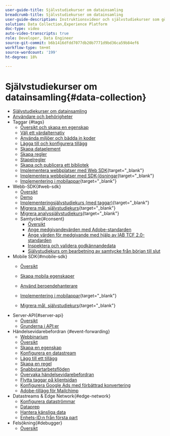 ```yaml
---
user-guide-title: Självstudiekurser om datainsamling
breadcrumb-title: Självstudiekurser om datainsamling
user-guide-description: Instruktionsvideor och självstudiekurser som gör dig till en privilegierad användare av datainsamling i Experience Platform.
solution: Data Collection,Experience Platform
doc-type: video
auto-video-transcripts: true
role: Developer, Data Engineer
source-git-commit: b6b1416dfdd7077db20b7771d9bd36ca59b84ef6
workflow-type: tm+mt
source-wordcount: '199'
ht-degree: 18%

---
```



# Självstudiekurser om datainsamling{#data-collection}

+ [Självstudiekurser om datainsamling](overview.md)
+ [Användare och behörigheter](admin/users-and-permissions.md)
+ Taggar {#tags}
   + [Översikt och skapa en egenskap](tags/create-a-property.md)
   + [Välj ett värdalternativ](tags/choose-a-hosting-option.md)
   + [Använda miljöer och bädda in koder](tags/use-environments-and-embed-codes.md)
   + [Lägga till och konfigurera tillägg](tags/add-and-configure-extensions.md)
   + [Skapa dataelement](tags/create-data-elements.md)
   + [Skapa regler](tags/build-rules.md)
   + [Stapelregler](tags/stack-rules.md)
   + [Skapa och publicera ett bibliotek](tags/build-and-publish-a-library.md)
   + [Implementera webbplatser med Web SDK](https://experienceleague.adobe.com/sv/docs/platform-learn/implement-web-sdk/overview){target="_blank"}
   + [Implementera webbplatser med SDK-lösningar](https://experienceleague.adobe.com/docs/platform-learn/implement-in-websites/overview.html?lang=sv-SE){target="_blank"}
   + [Implementering i mobilappar](https://experienceleague.adobe.com/sv/docs/platform-learn/implement-mobile-sdk/overview){target="_blank"}
+ Webb-SDK{#web-sdk}
   + [Översikt](web-sdk/overview.md)
   + [Demo](web-sdk/demo.md)
   + [Implementeringsjälvstudiekurs (med taggar)](https://experienceleague.adobe.com/sv/docs/platform-learn/implement-web-sdk/overview){target="_blank"}
   + [Migrera mål, självstudiekurs](https://experienceleague.adobe.com/sv/docs/platform-learn/migrate-target-to-websdk/introduction){target="_blank"}
   + [Migrera analyssjälvstudiekurs](https://experienceleague.adobe.com/sv/docs/platform-learn/migrate-analytics-to-websdk/migration-to-websdk-overview){target="_blank"}
   + Samtycke{#consent}
      + [Översikt](web-sdk/consent/overview.md)
      + [Ange medgivandevärden med Adobe-standarden](web-sdk/consent/set-consent-adobe.md)
      + [Ange värden för medgivande med hjälp av IAB TCF 2.0-standarden](web-sdk/consent/set-consent-iab.md)
      + [Inspektera och validera godkännandedata](web-sdk/consent/inspect.md)
      + [Självstudiekurs om bearbetning av samtycke från början till slut](web-sdk/consent/tutorial.md)
+ Mobile SDK{#mobile-sdk}
   + [Översikt](mobile-sdk/overview.md)
   + [Skapa mobila egenskaper](mobile-sdk/create-mobile-properties.md)
   + [Använd beroendehanterare](mobile-sdk/use-dependency-managers.md)
   + [Implementering i mobilappar](https://experienceleague.adobe.com/sv/docs/platform-learn/implement-mobile-sdk/overview){target="_blank"}

   + [Migrera mål, självstudiekurs](https://experienceleague.adobe.com/sv/docs/platform-learn/migrate-target-to-mobile-sdk-decisioning/overview){target="_blank"}
+ Server-API{#server-api}
   + [Översikt](server-api/overview.md)
   + [Grunderna i API:er](server-api/introduction.md)
+ Händelsevidarebefordran {#event-forwarding}
   + [Webbinarium](event-forwarding/webinar.md)
   + [Översikt](event-forwarding/overview.md)
   + [Skapa en egenskap](event-forwarding/create-a-property.md)
   + [Konfigurera en datastream](event-forwarding/set-up-a-datastream.md)
   + [Lägg till ett tillägg](event-forwarding/add-an-extension.md)
   + [Skapa en regel](event-forwarding/create-a-rule.md)
   + [Snabbstartarbetsflöden](event-forwarding/quick-start-workflows.md)
   + [Övervaka händelsevidarebefordran](event-forwarding/monitor.md)
   + [Flytta taggar på klientsidan](event-forwarding/consider-moving-tags.md)
   + [Konfigurera Google Ads med förbättrad konvertering](event-forwarding/set-up-google-ads-enhanced-conversions.md)
   + [Adobe-tillägg för Mailchimp](event-forwarding/adobe-extension-for-mailchimp.md)
+ Datastreams &amp; Edge Network{#edge-network}
   + [Konfigurera dataströmmar](edge/configure-datastreams.md)
   + [Dataprep](edge/data-prep.md)
   + [Hantera känsliga data](edge/manage-sensitive-data-in-datastreams.md)
   + [Enhets-ID:n från första part](edge/generate-first-party-device-ids.md)
+ Felsökning{#debugger}
   + [Översikt](debugger/overview.md)

